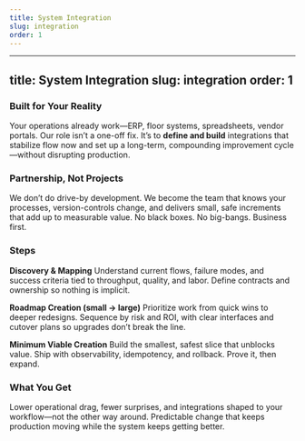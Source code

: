 ```yaml
---
title: System Integration
slug: integration
order: 1
---
```


---

title: System Integration
slug: integration
order: 1
--------

### Built for Your Reality

Your operations already work—ERP, floor systems, spreadsheets, vendor portals. Our role isn’t a one-off fix. It’s to **define and build** integrations that stabilize flow now and set up a long-term, compounding improvement cycle—without disrupting production.

### Partnership, Not Projects

We don’t do drive-by development. We become the team that knows your processes, version-controls change, and delivers small, safe increments that add up to measurable value. No black boxes. No big-bangs. Business first.

### Steps

 **Discovery & Mapping**
  Understand current flows, failure modes, and success criteria tied to throughput, quality, and labor. Define contracts and ownership so nothing is implicit.

**Roadmap Creation (small → large)**
  Prioritize work from quick wins to deeper redesigns. Sequence by risk and ROI, with clear interfaces and cutover plans so upgrades don’t break the line.

**Minimum Viable Creation**
  Build the smallest, safest slice that unblocks value. Ship with observability, idempotency, and rollback. Prove it, then expand.

### What You Get

Lower operational drag, fewer surprises, and integrations shaped to your workflow—not the other way around. Predictable change that keeps production moving while the system keeps getting better.


